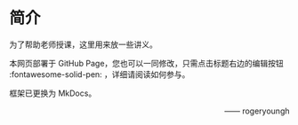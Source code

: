 # 简介

为了帮助老师授课，这里用来放一些讲义。

本网页部署于 GitHub Page，您也可以一同修改，只需点击标题右边的编辑按钮 :fontawesome-solid-pen: ，详细请阅读如何参与。

框架已更换为 MkDocs。

<span style="float: right;">—— rogeryoungh</span>
